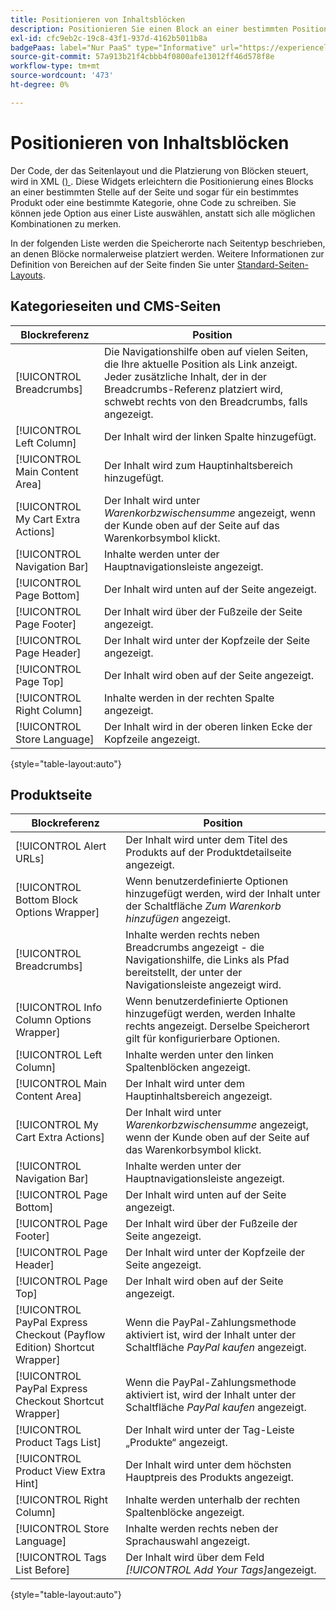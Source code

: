 ```yaml
---
title: Positionieren von Inhaltsblöcken
description: Positionieren Sie einen Block an einer bestimmten Position auf der Seite und sogar für ein bestimmtes Produkt oder eine bestimmte Kategorie, ohne Code zu schreiben
exl-id: cfc9eb2c-19c8-43f1-937d-4162b5011b8a
badgePaas: label="Nur PaaS" type="Informative" url="https://experienceleague.adobe.com/en/docs/commerce/user-guides/product-solutions" tooltip="Gilt nur für Adobe Commerce in Cloud-Projekten (von Adobe verwaltete PaaS-Infrastruktur) und lokale Projekte."
source-git-commit: 57a913b21f4cbbb4f0800afe13012ff46d578f8e
workflow-type: tm+mt
source-wordcount: '473'
ht-degree: 0%

---
```


# Positionieren von Inhaltsblöcken

Der Code, der das Seitenlayout und die Platzierung von Blöcken steuert, wird in XML ([) ](widgets.md). Diese Widgets erleichtern die Positionierung eines Blocks an einer bestimmten Stelle auf der Seite und sogar für ein bestimmtes Produkt oder eine bestimmte Kategorie, ohne Code zu schreiben. Sie können jede Option aus einer Liste auswählen, anstatt sich alle möglichen Kombinationen zu merken.

In der folgenden Liste werden die Speicherorte nach Seitentyp beschrieben, an denen Blöcke normalerweise platziert werden. Weitere Informationen zur Definition von Bereichen auf der Seite finden Sie unter [Standard-Seiten-Layouts](page-layout.md#standard-page-layouts).

## Kategorieseiten und CMS-Seiten

| Blockreferenz | Position |
|----------|-------- |
| [!UICONTROL Breadcrumbs] | Die Navigationshilfe oben auf vielen Seiten, die Ihre aktuelle Position als Link anzeigt. Jeder zusätzliche Inhalt, der in der Breadcrumbs-Referenz platziert wird, schwebt rechts von den Breadcrumbs, falls angezeigt. |
| [!UICONTROL Left Column] | Der Inhalt wird der linken Spalte hinzugefügt. |
| [!UICONTROL Main Content Area] | Der Inhalt wird zum Hauptinhaltsbereich hinzugefügt. |
| [!UICONTROL My Cart Extra Actions] | Der Inhalt wird unter _Warenkorbzwischensumme_ angezeigt, wenn der Kunde oben auf der Seite auf das Warenkorbsymbol klickt. |
| [!UICONTROL Navigation Bar] | Inhalte werden unter der Hauptnavigationsleiste angezeigt. |
| [!UICONTROL Page Bottom] | Der Inhalt wird unten auf der Seite angezeigt. |
| [!UICONTROL Page Footer] | Der Inhalt wird über der Fußzeile der Seite angezeigt. |
| [!UICONTROL Page Header] | Der Inhalt wird unter der Kopfzeile der Seite angezeigt. |
| [!UICONTROL Page Top] | Der Inhalt wird oben auf der Seite angezeigt. |
| [!UICONTROL Right Column] | Inhalte werden in der rechten Spalte angezeigt. |
| [!UICONTROL Store Language] | Der Inhalt wird in der oberen linken Ecke der Kopfzeile angezeigt. |

{style="table-layout:auto"}

## Produktseite

| Blockreferenz | Position |
|----------|-------- |
| [!UICONTROL Alert URLs] | Der Inhalt wird unter dem Titel des Produkts auf der Produktdetailseite angezeigt. |
| [!UICONTROL Bottom Block Options Wrapper] | Wenn benutzerdefinierte Optionen hinzugefügt werden, wird der Inhalt unter der Schaltfläche _Zum Warenkorb hinzufügen_ angezeigt. |
| [!UICONTROL Breadcrumbs] | Inhalte werden rechts neben Breadcrumbs angezeigt - die Navigationshilfe, die Links als Pfad bereitstellt, der unter der Navigationsleiste angezeigt wird. |
| [!UICONTROL Info Column Options Wrapper] | Wenn benutzerdefinierte Optionen hinzugefügt werden, werden Inhalte rechts angezeigt. Derselbe Speicherort gilt für konfigurierbare Optionen. |
| [!UICONTROL Left Column] | Inhalte werden unter den linken Spaltenblöcken angezeigt. |
| [!UICONTROL Main Content Area] | Der Inhalt wird unter dem Hauptinhaltsbereich angezeigt. |
| [!UICONTROL My Cart Extra Actions] | Der Inhalt wird unter _Warenkorbzwischensumme_ angezeigt, wenn der Kunde oben auf der Seite auf das Warenkorbsymbol klickt. |
| [!UICONTROL Navigation Bar] | Inhalte werden unter der Hauptnavigationsleiste angezeigt. |
| [!UICONTROL Page Bottom] | Der Inhalt wird unten auf der Seite angezeigt. |
| [!UICONTROL Page Footer] | Der Inhalt wird über der Fußzeile der Seite angezeigt. |
| [!UICONTROL Page Header] | Der Inhalt wird unter der Kopfzeile der Seite angezeigt. |
| [!UICONTROL Page Top] | Der Inhalt wird oben auf der Seite angezeigt. |
| [!UICONTROL PayPal Express Checkout (Payflow Edition) Shortcut Wrapper] | Wenn die PayPal-Zahlungsmethode aktiviert ist, wird der Inhalt unter der Schaltfläche _PayPal kaufen_ angezeigt. |
| [!UICONTROL PayPal Express Checkout Shortcut Wrapper] | Wenn die PayPal-Zahlungsmethode aktiviert ist, wird der Inhalt unter der Schaltfläche _PayPal kaufen_ angezeigt. |
| [!UICONTROL Product Tags List] | Der Inhalt wird unter der Tag-Leiste „Produkte“ angezeigt. |
| [!UICONTROL Product View Extra Hint] | Der Inhalt wird unter dem höchsten Hauptpreis des Produkts angezeigt. |
| [!UICONTROL Right Column] | Inhalte werden unterhalb der rechten Spaltenblöcke angezeigt. |
| [!UICONTROL Store Language] | Inhalte werden rechts neben der Sprachauswahl angezeigt. |
| [!UICONTROL Tags List Before] | Der Inhalt wird über dem Feld _[!UICONTROL Add Your Tags]_&#x200B;angezeigt. |

{style="table-layout:auto"}
